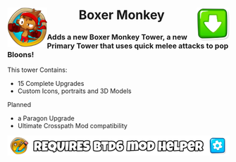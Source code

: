 <h1 align="center">
<a href="https://github.com/hubor0/template-mod/releases/latest/download/boxermonkey.dll">
    <img align="left" alt="Icon" height="90" src="Icon.png">
    <img align="right" alt="Download" height="75" src="https://raw.githubusercontent.com/gurrenm3/BTD-Mod-Helper/master/BloonsTD6%20Mod%20Helper/Resources/DownloadBtn.png">
</a>
Boxer Monkey
</h1>

### Adds a new Boxer Monkey Tower, a new Primary Tower that uses quick melee attacks to pop Bloons!

This tower Contains:
* 15 Complete Upgrades
* Custom Icons, portraits and 3D Models

Planned
* a Paragon Upgrade
* Ultimate Crosspath Mod compatibility

[![Requires BTD6 Mod Helper](https://raw.githubusercontent.com/gurrenm3/BTD-Mod-Helper/master/banner.png)](https://github.com/gurrenm3/BTD-Mod-Helper#readme)
